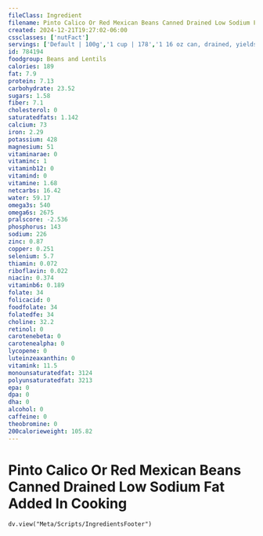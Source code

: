 ```yaml
---
fileClass: Ingredient
filename: Pinto Calico Or Red Mexican Beans Canned Drained Low Sodium Fat Added In Cooking
created: 2024-12-21T19:27:02-06:00
cssclasses: ['nutFact']
servings: ['Default | 100g','1 cup | 178','1 16 oz can, drained, yields | 318','1 oz, canned, yields | 20']
id: 784194
foodgroup: Beans and Lentils
calories: 189
fat: 7.9
protein: 7.13
carbohydrate: 23.52
sugars: 1.58
fiber: 7.1
cholesterol: 0
saturatedfats: 1.142
calcium: 73
iron: 2.29
potassium: 428
magnesium: 51
vitaminarae: 0
vitaminc: 1
vitaminb12: 0
vitamind: 0
vitamine: 1.68
netcarbs: 16.42
water: 59.17
omega3s: 540
omega6s: 2675
pralscore: -2.536
phosphorus: 143
sodium: 226
zinc: 0.87
copper: 0.251
selenium: 5.7
thiamin: 0.072
riboflavin: 0.022
niacin: 0.374
vitaminb6: 0.189
folate: 34
folicacid: 0
foodfolate: 34
folatedfe: 34
choline: 32.2
retinol: 0
carotenebeta: 0
carotenealpha: 0
lycopene: 0
luteinzeaxanthin: 0
vitamink: 11.5
monounsaturatedfat: 3124
polyunsaturatedfat: 3213
epa: 0
dpa: 0
dha: 0
alcohol: 0
caffeine: 0
theobromine: 0
200calorieweight: 105.82
---
```


# Pinto Calico Or Red Mexican Beans Canned Drained Low Sodium Fat Added In Cooking

```dataviewjs
dv.view("Meta/Scripts/IngredientsFooter")
```
